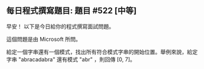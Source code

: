 ## 每日程式撰寫題目: 題目 #522 [中等]


早安！ 以下是今日給你的程式撰寫面試問題。

這個問題是由 Microsoft 所問。

給定一個字串還有一個模式，找出所有符合模式字串的開始位置。舉例來說，給定字串 "abracadabra" 還有模式 "abr" ，則回傳 [0, 7]。